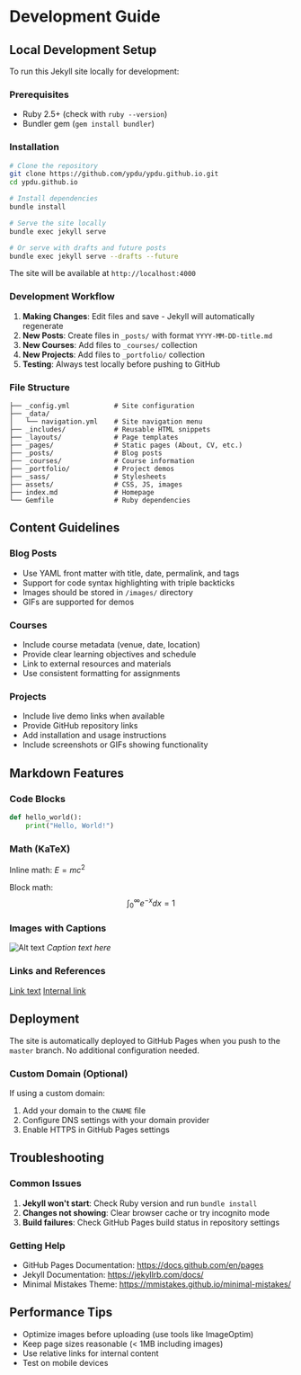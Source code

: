 # Development Guide

## Local Development Setup

To run this Jekyll site locally for development:

### Prerequisites
- Ruby 2.5+ (check with `ruby --version`)
- Bundler gem (`gem install bundler`)

### Installation
```bash
# Clone the repository
git clone https://github.com/ypdu/ypdu.github.io.git
cd ypdu.github.io

# Install dependencies
bundle install

# Serve the site locally
bundle exec jekyll serve

# Or serve with drafts and future posts
bundle exec jekyll serve --drafts --future
```

The site will be available at `http://localhost:4000`

### Development Workflow

1. **Making Changes**: Edit files and save - Jekyll will automatically regenerate
2. **New Posts**: Create files in `_posts/` with format `YYYY-MM-DD-title.md`
3. **New Courses**: Add files to `_courses/` collection
4. **New Projects**: Add files to `_portfolio/` collection
5. **Testing**: Always test locally before pushing to GitHub

### File Structure

```
├── _config.yml           # Site configuration
├── _data/
│   └── navigation.yml    # Site navigation menu
├── _includes/            # Reusable HTML snippets
├── _layouts/             # Page templates
├── _pages/               # Static pages (About, CV, etc.)
├── _posts/               # Blog posts
├── _courses/             # Course information
├── _portfolio/           # Project demos
├── _sass/                # Stylesheets
├── assets/               # CSS, JS, images
├── index.md              # Homepage
└── Gemfile               # Ruby dependencies
```

## Content Guidelines

### Blog Posts
- Use YAML front matter with title, date, permalink, and tags
- Support for code syntax highlighting with triple backticks
- Images should be stored in `/images/` directory
- GIFs are supported for demos

### Courses
- Include course metadata (venue, date, location)
- Provide clear learning objectives and schedule
- Link to external resources and materials
- Use consistent formatting for assignments

### Projects
- Include live demo links when available
- Provide GitHub repository links
- Add installation and usage instructions
- Include screenshots or GIFs showing functionality

## Markdown Features

### Code Blocks
```python
def hello_world():
    print("Hello, World!")
```

### Math (KaTeX)
Inline math: $E = mc^2$

Block math:
$$\int_0^\infty e^{-x} dx = 1$$

### Images with Captions
![Alt text](path/to/image.png)
*Caption text here*

### Links and References
[Link text](URL)
[Internal link](/posts/2025/01/post-title/)

## Deployment

The site is automatically deployed to GitHub Pages when you push to the `master` branch. No additional configuration needed.

### Custom Domain (Optional)
If using a custom domain:
1. Add your domain to the `CNAME` file
2. Configure DNS settings with your domain provider
3. Enable HTTPS in GitHub Pages settings

## Troubleshooting

### Common Issues

1. **Jekyll won't start**: Check Ruby version and run `bundle install`
2. **Changes not showing**: Clear browser cache or try incognito mode
3. **Build failures**: Check GitHub Pages build status in repository settings

### Getting Help
- GitHub Pages Documentation: https://docs.github.com/en/pages
- Jekyll Documentation: https://jekyllrb.com/docs/
- Minimal Mistakes Theme: https://mmistakes.github.io/minimal-mistakes/

## Performance Tips

- Optimize images before uploading (use tools like ImageOptim)
- Keep page sizes reasonable (< 1MB including images)
- Use relative links for internal content
- Test on mobile devices